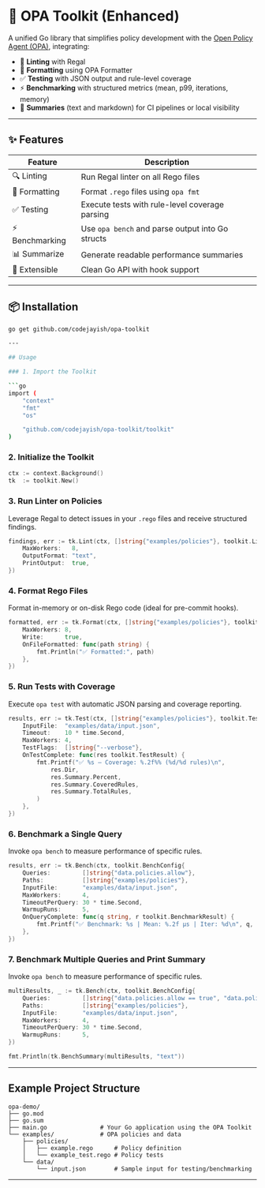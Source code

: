 # 🔧 OPA Toolkit (Enhanced)

A unified Go library that simplifies policy development with the [Open Policy Agent (OPA)](https://www.openpolicyagent.org/), integrating:

- 🧹 **Linting** with Regal
- 🧼 **Formatting** using OPA Formatter
- ✅ **Testing** with JSON output and rule-level coverage
- ⚡ **Benchmarking** with structured metrics (mean, p99, iterations, memory)
- 🧩 **Summaries** (text and markdown) for CI pipelines or local visibility

---

## ✨ Features

| Feature       | Description                                      |
|---------------|--------------------------------------------------|
| 🔍 Linting     | Run Regal linter on all Rego files               |
| 🧹 Formatting  | Format `.rego` files using `opa fmt`             |
| ✅ Testing     | Execute tests with rule-level coverage parsing   |
| ⚡ Benchmarking| Use `opa bench` and parse output into Go structs |
| 📊 Summarize   | Generate readable performance summaries          |
| 🧪 Extensible  | Clean Go API with hook support                   |

---

## 📦 Installation

```bash
go get github.com/codejayish/opa-toolkit

---

## Usage

### 1. Import the Toolkit

```go
import (
    "context"
    "fmt"
    "os"

    "github.com/codejayish/opa-toolkit/toolkit"
)
```

### 2. Initialize the Toolkit

```go
ctx := context.Background()
tk  := toolkit.New()
```

### 3. Run Linter on Policies

Leverage Regal to detect issues in your `.rego` files and receive structured findings.

```go
findings, err := tk.Lint(ctx, []string{"examples/policies"}, toolkit.LintConfig{
    MaxWorkers:   8,
    OutputFormat: "text",
    PrintOutput:  true,
})
```

### 4. Format Rego Files

Format in-memory or on-disk Rego code (ideal for pre-commit hooks).

```go
formatted, err := tk.Format(ctx, []string{"examples/policies"}, toolkit.FormatConfig{
    MaxWorkers: 8,
    Write:      true,
    OnFileFormatted: func(path string) {
        fmt.Println("✅ Formatted:", path)
    },
})
```

### 5. Run Tests with Coverage

Execute `opa test` with automatic JSON parsing and coverage reporting.

```go
results, err := tk.Test(ctx, []string{"examples/policies"}, toolkit.TestConfig{
    InputFile:  "examples/data/input.json",
    Timeout:    10 * time.Second,
    MaxWorkers: 4,
    TestFlags:  []string{"--verbose"},
    OnTestComplete: func(res toolkit.TestResult) {
        fmt.Printf("✅ %s — Coverage: %.2f%% (%d/%d rules)\n",
            res.Dir,
            res.Summary.Percent,
            res.Summary.CoveredRules,
            res.Summary.TotalRules,
        )
    },
})
```

### 6. Benchmark a Single Query

Invoke `opa bench` to measure performance of specific rules.

```go
results, err := tk.Bench(ctx, toolkit.BenchConfig{
    Queries:         []string{"data.policies.allow"},
    Paths:           []string{"examples/policies"},
    InputFile:       "examples/data/input.json",
    MaxWorkers:      4,
    TimeoutPerQuery: 30 * time.Second,
    WarmupRuns:      5,
    OnQueryComplete: func(q string, r toolkit.BenchmarkResult) {
        fmt.Printf("✅ Benchmark: %s | Mean: %.2f µs | Iter: %d\n", q, r.Stats.MeanNs/1000, r.Stats.Iterations)
    },
})

```

### 7.  Benchmark Multiple Queries and Print Summary

Invoke `opa bench` to measure performance of specific rules.

```go
multiResults, _ := tk.Bench(ctx, toolkit.BenchConfig{
    Queries:         []string{"data.policies.allow == true", "data.policies.deny == false"},
    Paths:           []string{"examples/policies"},
    InputFile:       "examples/data/input.json",
    MaxWorkers:      4,
    TimeoutPerQuery: 30 * time.Second,
    WarmupRuns:      5,
})

fmt.Println(tk.BenchSummary(multiResults, "text"))

```

---

## Example Project Structure

```
opa-demo/
├── go.mod
├── go.sum
├── main.go               # Your Go application using the OPA Toolkit
└── examples/             # OPA policies and data
    ├── policies/
    │   ├── example.rego      # Policy definition
    │   └── example_test.rego # Policy tests
    └── data/
        └── input.json        # Sample input for testing/benchmarking
```

---

